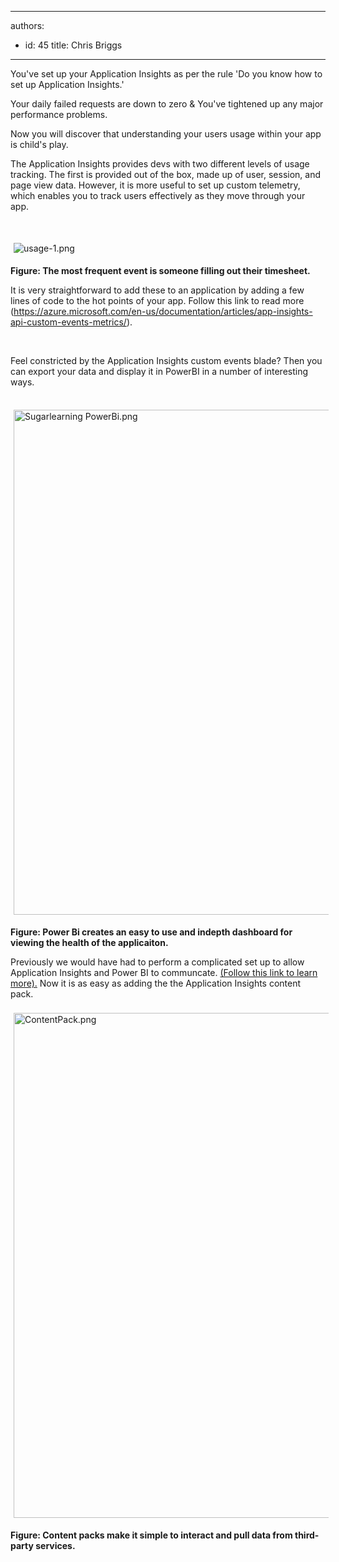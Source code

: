 

---
authors:
  - id: 45
    title: Chris Briggs
---




<span class='intro'> <p>You've set up your Application Insights as per the rule 'Do you know how to set up Application Insights.' </p><p>Your daily failed requests are down to zero &amp; You've tightened up any major performance problems. </p><p>Now you will discover that understanding your users usage within your app is child's play.</p> </span>

<p>​The Application Insights provides devs with two different levels of usage tracking. The first is provided out of the box, made up of user, session, and page view data. However, it is more useful to set up custom telemetry, which enables you to track users effectively as they move through your app.</p><p><br></p><p><img src="/PublishingImages/usage-1.png" alt="usage-1.png" style="margin&#58;5px;" /><br></p><p><strong>Figure&#58; </strong><strong>The most frequent event is someone filling out their timesheet.</strong><br></p><p>​It is very straightforward to add these to an application by adding a few lines of code to the hot points of your app. Follow this link to read more (<a href="https&#58;//azure.microsoft.com/en-us/documentation/articles/app-insights-api-custom-events-metrics/">https&#58;//azure.microsoft.com/en-us/documentation/articles/app-insights-api-custom-events-metrics/</a>). </p><p>&#160;</p><p>Feel constricted by the Application Insights custom events blade? Then you can export your data and display it in PowerBI in a number of interesting ways.&#160;</p><p><strong>​​</strong><img src="/SiteAssets/do-you-know-how-to-analyse-your-web-application-usage-with-application-insights/Sugarlearning%20PowerBi.png" alt="Sugarlearning PowerBi.png" style="margin&#58;5px;width&#58;808px;" /><br></p><p><strong>Figure&#58; Power Bi creates an easy to use and indepth dashboard for viewing the health of the applicaiton.&#160;</strong><br></p>Previously we would have had to perform a complicated set up to allow Application Insights and Power BI to communcate. <a href="http&#58;//blog.chrisbriggsy.com/Getting-Started-using-Application-Insights-PowerBI/">(Follow this link to learn more).</a>&#160;Now it is as easy as adding the&#160;the Application Insights content pack.&#160;<div><br></div><div><img src="/SiteAssets/do-you-know-how-to-analyse-your-web-application-usage-with-application-insights/ContentPack.png" alt="ContentPack.png" style="margin&#58;5px;width&#58;808px;" /><br><p>​<strong>Figure&#58; Content packs make it simple to interact and pull data from third-party services.</strong><br></p><p><br></p></div>


